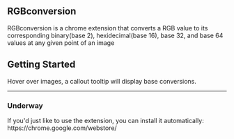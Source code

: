 <h2>RGBconversion</h2>
RGBconversion is a chrome extension that converts a RGB value to its corresponding binary(base 2), hexidecimal(base 16), base 32, and base 64 values at any given point of an image

**<h2>Getting Started</h2>**
Hover over images, a callout tooltip will display base conversions.

***
<h3>Underway</h3>
If you'd just like to use the extension, you can install it automatically:
https://chrome.google.com/webstore/
